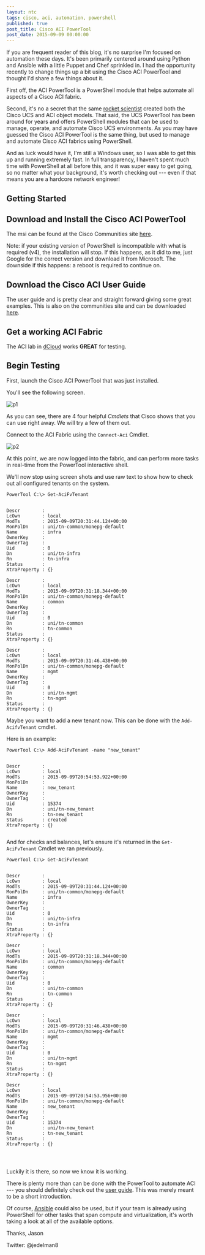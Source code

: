 ```yaml
---
layout: ntc
tags: cisco, aci, automation, powershell
published: true
post_title: Cisco ACI PowerTool
post_date: 2015-09-09 00:00:00
---
```


If you are frequent reader of this blog, it's no surprise I'm focused on automation these days.  It's been primarily centered around using Python and Ansible with a little Puppet and Chef sprinkled in.  I had the opportunity recently to change things up a bit using the Cisco ACI PowerTool and thought I'd share a few things about it.

<!--more-->

First off, the ACI PowerTool is a PowerShell module that helps automate all aspects of a Cisco ACI fabric.

Second, it's no a secret that the same [rocket scientist](https://twitter.com/dvorkinista) created both the Cisco UCS and ACI object models.  That said, the UCS PowerTool has been around for years and offers PowerShell modules that can be used to manage, operate, and automate Cisco UCS environments.  As you may have guessed the Cisco ACI PowerTool is the same thing, but used to manage and automate Cisco ACI fabrics using PowerShell.

And as luck would have it, I'm still a Windows user, so I was able to get this up and running extremely fast.  In full transparency, I haven't spent much time with PowerShell at all before this, and it was super easy to get going, so no matter what your background, it's worth checking out --- even if that means you are a hardcore network engineer!

## Getting Started

## Download and Install the Cisco ACI PowerTool

The msi can be found at the Cisco Communities site [here](https://communities.cisco.com/docs/DOC-55812).

Note: if your existing version of PowerShell is incompatible with what is required (v4), the installation will stop.  If this happens, as it did to me, just Google for the correct version and download it from Microsoft.  The downside if this happens:  a reboot is required to continue on.

## Download the Cisco ACI User Guide

The user guide and is pretty clear and straight forward giving some great examples.  This is also on the communities site and can be downloaded [here](https://communities.cisco.com/docs/DOC-55747).

## Get a working ACI Fabric

The ACI lab in [dCloud](https://dcloud-rtp-web-1.cisco.com/dCloud/) works **GREAT** for testing.

## Begin Testing

First, launch the Cisco ACI PowerTool that was just installed.

You'll see the following screen.

![p1](/img/acipt/acipt1.png)

As you can see, there are 4 four helpful _Cmdlets_ that Cisco shows that you can use right away.  We will try a few of them out.

Connect to the ACI Fabric using the `Connect-Aci` Cmdlet.

![p2](/img/acipt/acipt2.png)

At this point, we are now logged into the fabric, and can perform more tasks in real-time from the PowerTool interactive shell.

We'll now stop using screen shots and use raw text to show how to check out all configured tenants on the system.

```
PowerTool C:\> Get-AciFvTenant


Descr        :
LcOwn        : local
ModTs        : 2015-09-09T20:31:44.124+00:00
MonPolDn     : uni/tn-common/monepg-default
Name         : infra
OwnerKey     :
OwnerTag     :
Uid          : 0
Dn           : uni/tn-infra
Rn           : tn-infra
Status       :
XtraProperty : {}

Descr        :
LcOwn        : local
ModTs        : 2015-09-09T20:31:18.344+00:00
MonPolDn     : uni/tn-common/monepg-default
Name         : common
OwnerKey     :
OwnerTag     :
Uid          : 0
Dn           : uni/tn-common
Rn           : tn-common
Status       :
XtraProperty : {}

Descr        :
LcOwn        : local
ModTs        : 2015-09-09T20:31:46.438+00:00
MonPolDn     : uni/tn-common/monepg-default
Name         : mgmt
OwnerKey     :
OwnerTag     :
Uid          : 0
Dn           : uni/tn-mgmt
Rn           : tn-mgmt
Status       :
XtraProperty : {}

```

Maybe you want to add a new tenant now.  This can be done with the `Add-AcifvTenant` cmdlet.  

Here is an example:

```
PowerTool C:\> Add-AciFvTenant -name "new_tenant"


Descr        :
LcOwn        : local
ModTs        : 2015-09-09T20:54:53.922+00:00
MonPolDn     :
Name         : new_tenant
OwnerKey     :
OwnerTag     :
Uid          : 15374
Dn           : uni/tn-new_tenant
Rn           : tn-new_tenant
Status       : created
XtraProperty : {}


```

And for checks and balances, let's ensure it's returned in the `Get-AciFvTenant` Cmdlet we ran previously.

```
PowerTool C:\> Get-AciFvTenant


Descr        :
LcOwn        : local
ModTs        : 2015-09-09T20:31:44.124+00:00
MonPolDn     : uni/tn-common/monepg-default
Name         : infra
OwnerKey     :
OwnerTag     :
Uid          : 0
Dn           : uni/tn-infra
Rn           : tn-infra
Status       :
XtraProperty : {}

Descr        :
LcOwn        : local
ModTs        : 2015-09-09T20:31:18.344+00:00
MonPolDn     : uni/tn-common/monepg-default
Name         : common
OwnerKey     :
OwnerTag     :
Uid          : 0
Dn           : uni/tn-common
Rn           : tn-common
Status       :
XtraProperty : {}

Descr        :
LcOwn        : local
ModTs        : 2015-09-09T20:31:46.438+00:00
MonPolDn     : uni/tn-common/monepg-default
Name         : mgmt
OwnerKey     :
OwnerTag     :
Uid          : 0
Dn           : uni/tn-mgmt
Rn           : tn-mgmt
Status       :
XtraProperty : {}

Descr        :
LcOwn        : local
ModTs        : 2015-09-09T20:54:53.956+00:00
MonPolDn     : uni/tn-common/monepg-default
Name         : new_tenant
OwnerKey     :
OwnerTag     :
Uid          : 15374
Dn           : uni/tn-new_tenant
Rn           : tn-new_tenant
Status       :
XtraProperty : {}




```

Luckily it is there, so now we know it is working.

There is plenty more than can be done with the PowerTool to automate ACI --- you should definitely check out the [user guide](https://communities.cisco.com/docs/DOC-55747).  This was merely meant to be a short introduction.  

Of course, [Ansible](https://github.com/jedelman8/aci-ansible) could also be used, but if your team is already using PowerShell for other tasks that span compute and virtualization, it's worth taking a look at all of the available options.

Thanks,
Jason

Twitter: @jedelman8
